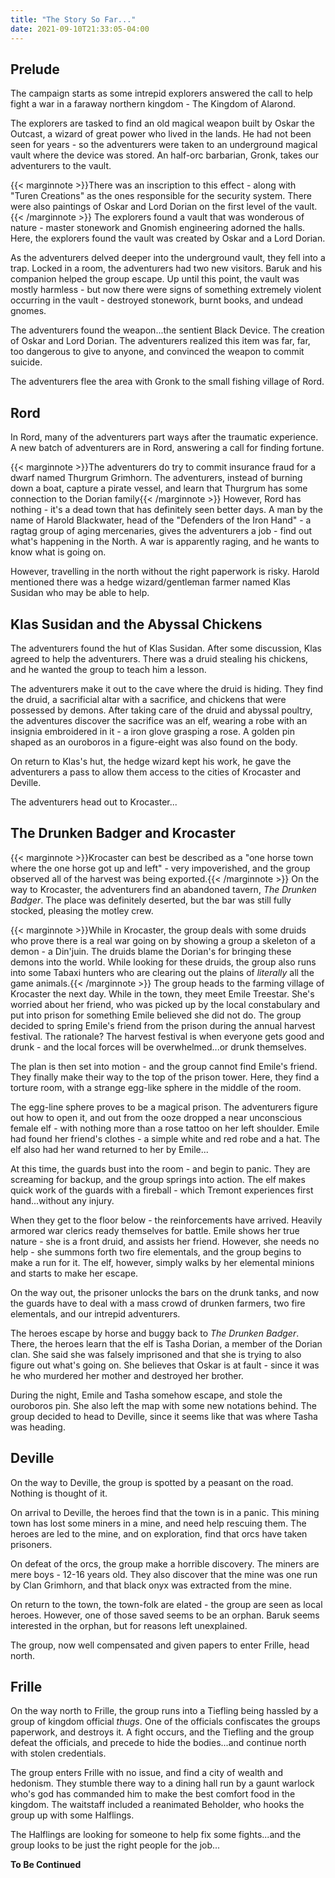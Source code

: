 ```yaml
---
title: "The Story So Far..."
date: 2021-09-10T21:33:05-04:00
---
```

## Prelude
The campaign starts as some intrepid explorers answered the call to help fight a war in a faraway
northern kingdom - The Kingdom of Alarond.

The explorers are tasked to find an old magical weapon built by Oskar the Outcast, a wizard of great power
who lived in the lands. He had not been seen for years - so the adventurers were taken to an underground
magical vault where the device was stored. An half-orc barbarian, Gronk, takes our adventurers to the vault.

{{< marginnote >}}There was an inscription to this effect - along with "Turen Creations" as the ones
responsible for the security system. There were also paintings of Oskar and Lord Dorian on the first level
of the vault.{{< /marginnote >}}
The explorers found a vault that was wonderous of nature - master stonework and Gnomish engineering
adorned the halls. Here, the explorers found the vault was created by Oskar and a Lord Dorian.

As the adventurers delved deeper into the underground vault, they fell into a trap. Locked in a room,
the adventurers had two new visitors. Baruk and his companion helped the group escape. Up until this point,
the vault was mostly harmless - but now there were signs of something extremely violent occurring in the vault -
destroyed stonework, burnt books, and undead gnomes.

The adventurers found the weapon...the sentient Black Device. The creation of Oskar and Lord Dorian.
The adventurers realized this item was far, far, too dangerous to give to anyone, and convinced
the weapon to commit suicide.

The adventurers flee the area with Gronk to the small fishing village of Rord.

## Rord
In Rord, many of the adventurers part ways after the traumatic experience. A new batch of adventurers are
in Rord, answering a call for finding fortune.

{{< marginnote >}}The adventurers do try to commit insurance fraud for a dwarf named Thurgrum Grimhorn. The
adventurers, instead of burning down a boat, capture a pirate vessel, and learn that Thurgrum has some connection
to the Dorian family{{< /marginnote >}}
However, Rord has nothing - it's a dead town that has definitely seen better days. A man by the name of Harold
Blackwater, head of the "Defenders of the Iron Hand" - a ragtag group of aging mercenaries, gives the adventurers
a job - find out what's happening in the North. A war is apparently raging, and he wants to know what is going on.

However, travelling in the north without the right paperwork is risky. Harold mentioned there was a hedge
wizard/gentleman farmer named Klas Susidan who may be able to help.

## Klas Susidan and the Abyssal Chickens
The adventurers found the hut of Klas Susidan. After some discussion, Klas agreed to help the adventurers. There
was a druid stealing his chickens, and he wanted the group to teach him a lesson.

The adventurers make it out to the cave where the druid is hiding. They find the druid, a sacrificial altar with a sacrifice,
and chickens that were possessed by demons. After taking care of the druid and abyssal poultry, the adventures
discover the sacrifice was an elf, wearing a robe with an insignia embroidered in it - a iron glove grasping a rose.
A golden pin shaped as an ouroboros in a figure-eight was also found on the body.

On return to Klas's hut, the hedge wizard kept his work, he gave the adventurers a pass to allow them access to
the cities of Krocaster and Deville.

The adventurers head out to Krocaster...

## The Drunken Badger and Krocaster
{{< marginnote >}}Krocaster can best be described as a "one horse town where the one horse got up and left" - very
impoverished, and the group observed all of the harvest was being exported.{{< /marginnote >}}
On the way to Krocaster, the adventurers find an abandoned tavern, *The Drunken Badger*. The place was definitely
deserted, but the bar was still fully stocked, pleasing the motley crew.
 
{{< marginnote >}}While in Krocaster, the group deals with some druids who prove there is a real war
going on by showing a group a skeleton of a demon - a Din'juin. The druids blame the Dorian's for bringing these
demons into the world. While looking for these druids, the group also runs into some Tabaxi hunters
who are clearing out the plains of *literally* all the game animals.{{< /marginnote >}}
The group heads to the farming village of Krocaster the next day. While in the town, they meet Emile Treestar. She's
worried about her friend, who was picked up by the local constabulary and put into prison for something Emile
believed she did not do. The group decided to spring Emile's friend from the prison during the annual harvest
festival. The rationale? The harvest festival is when everyone gets good and drunk - and the local forces will be
overwhelmed...or drunk themselves.

The plan is then set into motion - and the group cannot find Emile's friend. They finally make their way to the top
of the prison tower. Here, they find a torture room, with a strange egg-like sphere in the middle of the room.

The egg-line sphere proves to be a magical prison. The adventurers figure out how to open it, and out from the ooze
dropped a near unconscious female elf - with nothing more than a rose tattoo on her left shoulder. Emile had found her
friend's clothes - a simple white and red robe and a hat. The elf also had her wand returned to her by Emile...

At this time, the guards bust into the room - and begin to panic. They are screaming for backup, and the group springs
into action. The elf makes quick work of the guards with a fireball - which Tremont experiences first hand...without
any injury.

When they get to the floor below - the reinforcements have arrived. Heavily armored war clerics ready themselves for
battle. Emile shows her true nature - she is a front druid, and assists her friend. However, she needs no help - she
summons forth two fire elementals, and the group begins to make a run for it. The elf, however, simply walks by her
elemental minions and starts to make her escape.

On the way out, the prisoner unlocks the bars on the drunk tanks, and now the guards have to deal with a mass crowd of
drunken farmers, two fire elementals, and our intrepid adventurers.

The heroes escape by horse and buggy back to *The Drunken Badger*. There, the heroes learn that the elf is Tasha
Dorian, a member of the Dorian clan. She said she was falsely imprisoned and that she is trying to also figure out
what's going on. She believes that Oskar is at fault - since it was he who murdered her mother and destroyed her
brother.

During the night, Emile and Tasha somehow escape, and stole the ouroboros pin. She also left the map with some new
notations behind. The group decided to head to Deville, since it seems like that was where Tasha was heading.

## Deville
On the way to Deville, the group is spotted by a peasant on the road. Nothing is thought of it.

On arrival to Deville, the heroes find that the town is in a panic. This mining town has lost some miners in a mine,
and need help rescuing them. The heroes are led to the mine, and on exploration, find that orcs have taken prisoners.

On defeat of the orcs, the group make a horrible discovery. The miners are mere boys - 12-16 years old. They also discover
that the mine was one run by Clan Grimhorn, and that black onyx was extracted from the mine.

On return to the town, the town-folk are elated - the group are seen as local heroes. However, one of those saved seems to
be an orphan. Baruk seems interested in the orphan, but for reasons left unexplained.

The group, now well compensated and given papers to enter Frille, head north.

## Frille
On the way north to Frille, the group runs into a Tiefling being hassled by a group of kingdom official *thugs*. One of
the officials confiscates the groups paperwork, and destroys it. A fight occurs, and the Tiefling and the group defeat the
officials, and precede to hide the bodies...and continue north with stolen credentials.

The group enters Frille with no issue, and find a city of wealth and hedonism. They stumble there way to a dining hall
run by a gaunt warlock who's god has commanded him to make the best comfort food in the kingdom. The waitstaff included a
reanimated Beholder, who hooks the group up with some Halflings.

The Halflings are looking for someone to help fix some fights...and the group looks to be just the right people for the job...

**To Be Continued**